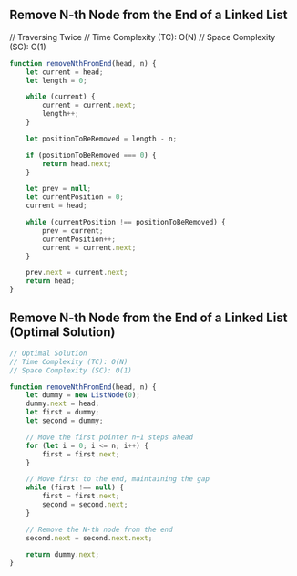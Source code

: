 ## Remove N-th Node from the End of a Linked List
// Traversing Twice
// Time Complexity (TC): O(N)
// Space Complexity (SC): O(1)
```javascript
function removeNthFromEnd(head, n) {
    let current = head;
    let length = 0;

    while (current) {
        current = current.next;
        length++;
    }

    let positionToBeRemoved = length - n;

    if (positionToBeRemoved === 0) {
        return head.next;
    }

    let prev = null;
    let currentPosition = 0;
    current = head;

    while (currentPosition !== positionToBeRemoved) {
        prev = current;
        currentPosition++;
        current = current.next;
    }

    prev.next = current.next;
    return head;
}
```


## Remove N-th Node from the End of a Linked List (Optimal Solution)

```javascript
// Optimal Solution
// Time Complexity (TC): O(N)
// Space Complexity (SC): O(1)

function removeNthFromEnd(head, n) {
    let dummy = new ListNode(0);
    dummy.next = head;
    let first = dummy;
    let second = dummy;

    // Move the first pointer n+1 steps ahead
    for (let i = 0; i <= n; i++) {
        first = first.next;
    }

    // Move first to the end, maintaining the gap
    while (first !== null) {
        first = first.next;
        second = second.next;
    }

    // Remove the N-th node from the end
    second.next = second.next.next;

    return dummy.next;
}
```
